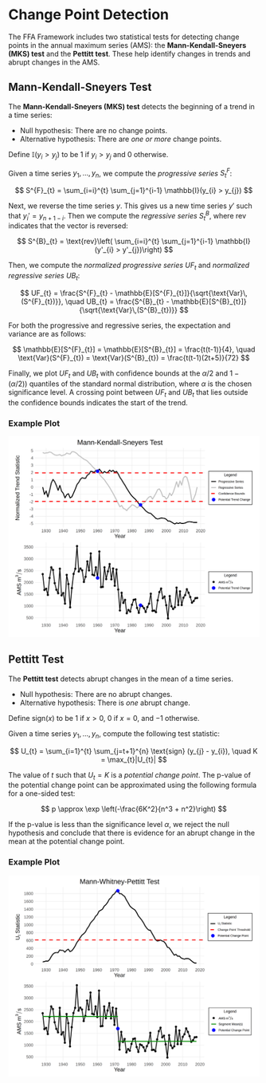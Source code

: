 # Change Point Detection

The FFA Framework includes two statistical tests for detecting change points in the annual maximum series (AMS): the **Mann-Kendall-Sneyers (MKS) test** and the **Pettitt test**. These help identify changes in trends and abrupt changes in the AMS.

## Mann-Kendall-Sneyers Test

The **Mann-Kendall-Sneyers (MKS) test** detects the beginning of a trend in a time series:

- Null hypothesis: There are no change points.
- Alternative hypothesis: There are _one or more_ change points.

Define $\mathbb{I}(y_{i} > y_{j})$ to be $1$ if $y_{i} > y_{j}$ and $0$ otherwise.

Given a time series $y_{1}, \dots, y_{n}$, we compute the *progressive series* $S^{F}_{t}$:

$$
S^{F}_{t} = \sum_{i=i}^{t} \sum_{j=1}^{i-1} \mathbb{I}(y_{i} > y_{j})
$$

Next, we reverse the time series $y$.
This gives us a new time series $y'$ such that $y_{i}' = y_{n+1-i}$. 
Then we compute the *regressive series* $S^{B}_{t}$, where $\text{rev}$ indicates that the vector is reversed:

$$
S^{B}_{t} = \text{rev}\left( \sum_{i=i}^{t} \sum_{j=1}^{i-1} \mathbb{I}(y'_{i} > y'_{j})\right)
$$

Then, we compute the _normalized progressive series_ $UF_{t}$ and _normalized regressive series_ $UB_{t}$:

$$
UF_{t} = \frac{S^{F}_{t} - \mathbb{E}[S^{F}_{t}]}{\sqrt{\text{Var}\,(S^{F}_{t})}}, \quad
UB_{t} = \frac{S^{B}_{t} - \mathbb{E}[S^{B}_{t}]}{\sqrt{\text{Var}\,(S^{B}_{t})}}
$$

For both the progressive and regressive series, the expectation and variance are as follows:

$$
\mathbb{E}[S^{F}_{t}] = \mathbb{E}[S^{B}_{t}] = \frac{t(t-1)}{4}, \quad
\text{Var}(S^{F}_{t}) = \text{Var}(S^{B}_{t}) = \frac{t(t-1)(2t+5)}{72}
$$

Finally, we plot $UF_{t}$ and $UB_{t}$ with confidence bounds at the $\alpha/2$ and $1 - (\alpha /2))$ quantiles of the standard normal distribution, where $\alpha$ is the chosen significance level.
A crossing point between $UF_{t}$ and $UB_{t}$ that lies outside the confidence bounds indicates the start of the trend.

### Example Plot

![](img/plot-mks.png)

## Pettitt Test

The **Pettitt test** detects abrupt changes in the mean of a time series.

- Null hypothesis: There are no abrupt changes.
- Alternative hypothesis: There is _one_ abrupt change.

Define $\text{sign}(x)$ to be $1$ if $x > 0$, $0$ if $x = 0$, and $-1$ otherwise.

Given a time series $y_{1}, \dots, y_{n}$, compute the following test statistic:

$$
U_{t} = \sum_{i=1}^{t} \sum_{j=t+1}^{n} \text{sign} (y_{j} - y_{i}), \quad K = \max_{t}|U_{t}|
$$

The value of $t$ such that $U_{t} = K$ is a _potential change point_. The p-value of the potential change point can be approximated using the following formula for a one-sided test:

$$
p \approx \exp \left(-\frac{6K^2}{n^3 + n^2}\right)
$$

If the p-value is less than the significance level $\alpha$, we reject the null hypothesis and conclude that there is evidence for an abrupt change in the mean at the potential change point.

### Example Plot

![](img/plot-pettitt.png)
